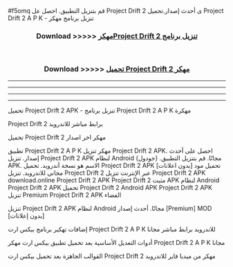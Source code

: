 #f5omq قم بتنزيل التطبيق. احصل عل Project Drift 2  ى أحدث إصدار.تحميل Project Drift 2  A P K - تنزيل برنامج مهكر



<div align="center">
<h3>Download >>>>> <a href="https://ar-sites.web.app/?ar= Project Drift 2 ">مهكرProject Drift 2  تنزيل برنامج</a></h3><br>

<h3>Download >>>>> <a href="https://ar-sites.web.app/?ar= Project Drift 2 ">تحميل Project Drift 2  مهكر</a></h3>
</div>


----------------------------------------------------------

----------------------------------------------------------

----------------------------------------------------------

----------------------------------------------------------


تحميل Project Drift 2  APK - تنزيل برنامج Project Drift 2  A P K مهكرة

Project Drift 2  برابط مباشر للاندرويد

تحميل Project Drift 2  مهكر اخر اصدار

تطبيق Project Drift 2  A P K مهكر
تنزيل Project Drift 2  APK. احصل على أحدث إصدار.
تنزيل Project Drift 2  APK لنظام Android مجانًا.
قم بتنزيل التطبيق. {جودول} APK. الاسم هو نسخة أندرويد.
تحميل Project Drift 2  APK [بدون اعلانات]
تحميل مود مجاني للاندرويد.
تنزيل Project Drift 2  عبر الإنترنت
تنزيل Project Drift 2  APK
download.online Project Drift 2  APK
Project Drift 2  مثبت APK لنظام Android
Project Drift 2  APK
تحميل Project Drift 2  Android APK
Project Drift 2  APK تنزيل Premium
Project Drift 2  APK الفضاء

تنزيل Project Drift 2  APK لنظام Android مجانًا. أحدث إصدار [Premium] MOD [بدون إعلانات]

إضافات تهكير برنامج بيكس ارت Project Drift 2  A P K للاندرويد برابط مباشر مجانا

أدوات التعديل الأساسية بعد تحميل تطبيق بيكس ارت مهكر Project Drift 2  A P K مجانا

القوالب الجاهزة بعد تحميل بيكس ارت Project Drift 2  مهكر من ميديا فاير للاندرويد



